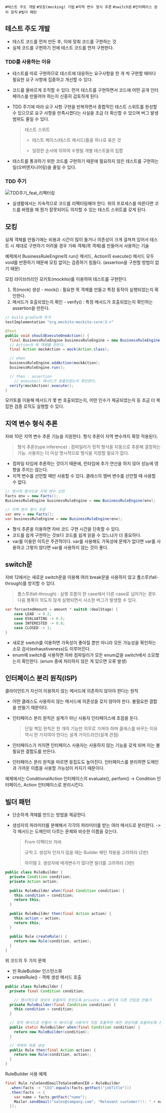 `#테스트 주도 개발` `#모킹(mocking) 기법` `#지역 변수 형식 추론` `#switch문` `#인터페이스 분리 원칙` `#빌더 패턴` 

## 테스트 주도 개발

- 테스트 코드를 먼저 만든 후, 이에 맞춰 코드를 구현하는 것
- 실제 코드를 구현하기 전에 테스트 코드를 먼저 구현한다.

### TDD를 사용하는 이유

- 테스트를 따로 구현하므로 테스트에 대응하는 요구사항을 한 개 씩 구현할 때마다 필요한 요구 사항에 집중하고 개선할 수 있다.

- 코드를 올바르게 조직할 수 있다. 먼저 테스트를 구현하면서 코드에 어떤 공개 인터페이스를 만들어야 하는지 신중히 검토하게 된다.

- TDD 주기에 따라 요구 사항 구현을 반복하면서 종합적인 테스트 스위트를 완성할 수 있으므로 요구 사항을 만족시켰다는 사실을 조금 더 확신할 수 있으며 버그 발생 범위도 줄일 수 있다.

  > 테스트 스위트
  >
  > - 테스트 케이스(테스트 메서드)들을 하나로 묶은 것
  >
  > - 일정한 순서에 의하여 수행될 개별 테스트들의 집합

- 테스트를 통과하기 위한 코드를 구현하기 때문에 필요하지 않은 테스트를 구현하는 일(오버엔지니어링)을 줄일 수 있다.

### TDD 주기

![TDD주기_feat_리팩터링](https://github.com/prgrms-web-devcourse/be-G-book-real-world-software-development-study/blob/291318a59fa30d7e200ddf67ef4657eb696b5242/chap5/img/TDD%EC%A3%BC%EA%B8%B0_feat_%EB%A6%AC%ED%8C%A9%ED%84%B0%EB%A7%81.png)

- 실생활에서는 지속적으로 코드를 리팩터링해야 한다. 위의 프로세스를 따른다면 코드를 바꿨을 때 뭔가 잘못되어도 의지할 수 있는 테스트 스위트를 갖게 된다.



## 모킹

실제 객체를 만들기에는 비용과 시간이 많이 들거나 의존성이 크게 걸쳐져 있어서 테스트 시 제대로 구현하기 어려울 경우 가짜 객체(목 객체)를 만들어서 사용하는 기술

예제에서 BusinessRuleEngine의 run() 메서드, Action의 execute() 메서드 모두 void를 반환하기 때문에 모킹 없이는 검증하기 힘들다. (assertion을 구현할 방법이 없기 때문)

모킹 라이브러리인 모키토(mockito)를 이용하여 테스트를 구현한다.

1. 목(mock) 생성 - mock() : 필요한 목 객체를 만들고 특정 동작이 실행되었는지 확인한다.
2. 메서드가 호출되었는지 확인 - verify() : 특정 메서드가 호출되었는지 확인하는 assertion을 만든다.

```groovy
// build.gradle에 추가
testImplementation "org.mockito:mockito-core:3.+"
```

```java
@Test
public void shouldExecuteOneAction() {
  final BusinessRuleEngine businessRuleEngine = new BusinessRuleEngine();
  // Action의 목 객체를 만든다.
  final Action mockAction = mock(Action.class);

  // when
  businessRuleEngine.addAction(mockAction);
  businessRuleEngine.run();

  // then - assertion
 	// execute() 메서드가 호출되었는지 확인한다.
  verify(mockAction).execute();
}
```

모키토를 이용해 메서드가 몇 번 호출되었는지, 어떤 인수가 제공되었는지 등 조금 더 복잡한 검증 로직도 실행할 수 있다.



## 지역 변수 형식 추론

자바 10은 지역 변수 추론 기능을 지원한다. 형식 추론이 지역 변수까지 확장 적용된다.

> 형식 추론(type inference) : 컴파일러가 정적 형식을 자동으로 추론해 결정하는 기능. 사용자는 더 이상 명시적으로 형식을 지정할 필요가 없다.

- 컴파일 타임에 추론하는 것이기 때문에, 런타임에 추가 연산을 하지 않아 성능에 영향을 주지는 않는다.
- 지역 변수를 선언할 때만 사용할 수 있다. 클래스의 멤버 변수를 선언할 때 사용할 수 없다.

```java
// 명시적 형식으로 지역 변수 선언
Facts env = new Facts();
BusinessRuleEngine businessRuleEngine = new BusinessRuleEngine(env);
```

```java
// 지역 변수 형식 추론
var env = new Facts();
var businessRuleEngine = new BusinessRuleEngine(env);
```

- 형식 추론을 이용하면 자바 코드 구현 시간을 단축할 수 있다.
- 코드를 쉽게 구현하는 것보다 코드를 쉽게 읽을 수 있느냐가 더 중요하다.
- var를 이용한 이득은 주관적이다. var를 사용해도 가독성에 문제가 없다면 var를 사용하고 그렇지 않다면 var를 사용하지 않는 것이 좋다.



## switch문

자바 12에서는 새로운 switch문을 이용해 여러 break문을 사용하지 않고 폴스루(fall-through)를 방지할 수 있다.

> 폴스루(fall-through) : 실행 흐름이 한 case에서 다른 case로 넘어가는 경우. 다음 블록이 의도치 않게 실행되면서 사소한 버그가 발생할 수 있다.

```java
var forcastedAmount = amount * switch (dealStage) {
    case LEAD -> 0.2;
    case EVALUATING -> 0.5;
    case INTERESTED -> 0.8;
    case CLOSED -> 1;
}
```

- 새로운 switch를 이용하면 가독성이 좋아질 뿐만 아니라 모든 가능성을 확인하는 소모 검사(exhaustiveness)도 이루어진다.
- enum에 switch를 사용하면 자바 컴파일러가 모든 enum값을 switch에서 소모했는지 확인한다. (enum 중에 처리하지 않은 게 있으면 오류 발생)



## 인터페이스 분리 원칙(ISP)

클라이언트가 자신이 이용하지 않는 메서드에 의존하지 않아야 한다는 원칙

- 어떤 클래스도 사용하지 않는 메서드에 의존성을 갖지 않아야 한다. 불필요한 결합을 만들기 때문이다.

- 인터페이스 분리 원칙은 설계가 아닌 사용자 인터페이스에 초점을 둔다.

  > 단일 책임 원칙은 한 개의 기능만 의무로 가져야 하며 클래스를 바꾸는 이유 역시 한 가지여야 한다는 설계 가이드라인(설계 관점)

- 인터페이스가 커지면 인터페이스 사용자는 사용하지 않는 기능을 갖게 되며 이는 불필요한 결합도를 만든다.
- 인터페이스 분리 원칙을 따르면 응집도도 높아진다. 인터페이스를 분리하면 도메인과 가까운 이름을 사용할 가능성이 커지기 때문이다.

예제에서는 ConditionalAction 인터페이스의 evaluate(), perfom() -> Condition 인터페이스, Action 인터페이스로 분리시킨다.



## 빌더 패턴

- 단순하게 객체를 만드는 방법을 제공한다.

- 생성자의 파라미터를 분해해서 각각의 파라미터를 받는 여러 메서드로 분리한다. -> 각 메서드는 도메인이 다루는 문제와 비슷한 이름을 갖는다.

  > From 이펙티브 자바
  >
  > 규칙 2. 생성자 인자가 많을 때는 Builder 패턴 적용을 고려하라 (2판)
  >
  > 아이템 2. 생성자에 매개변수가 많다면 빌더를 고려하라 (3판)

```java
public class RuleBuilder {
  private Condition condition;
  private Action action;
  
  public RuleBuilder when(final Condition condition) {
    this.condition = condition;
    return this;
  }
  
  public RuleBuilder then(final Action action) {
    this.action = action;
    return this;
  }
  
  public Rule createRule() {
    return new Rule(condition, action);
  }
}
```

위 코드의 두 가지 문제

- 빈 RuleBuilder 인스턴스화
- createRule() - 객체 생성 메서드 호출

```java
public class RuleBuilder {
  private final Condition condition;

	// 명시적으로 생성자 호출하지 못하도록 private -> API에 다른 진입점 만들기
  private RuleBuilder(final Condition condition) {
    this.condition = condition;
  }

  // 정적 메서드로 만들어 이 메서드를 사용자가 직접 호출하면 예전 생성자를 호출하도록 한다.
  public static RuleBuilder when(final Condition condition) {
    return new RuleBuilder(condition);
  }

  // 객체의 최종 생성
  public Rule then(final Action action) {
    return new Rule(condition, action);
  }
}
```

RuleBuilder 사용 예제

```java
final Rule ruleSendEmailToSalesWhenCEO = RuleBuilder
  .when(facts -> "CEO".equals(facts.getFact("jobTitle")))
  .then(facts -> {
    var name = facts.getFact("name");
    Mailer.sendEmail("sales@company.com", "Relevent customer!!!: " + name);
  });
```

